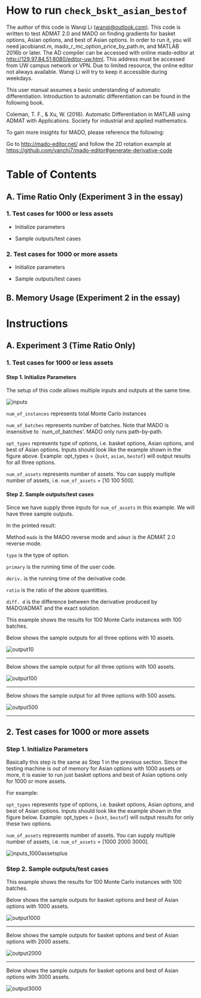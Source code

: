 # How to run `check_bskt_asian_bestof` 

The author of this code is Wanqi Li (wanqi@outlook.com). This code is written to test ADMAT 2.0 and MADO on finding gradients for basket options, Asian options, and best of Asian options. In order to run it, you will need jacobianst.m, mado_r_mc_option_price_by_path.m, and MATLAB 2016b or later. The AD compiler can be accessed with online mado-editor at http://129.97.84.51:8080/editor-uw.html. This
address must be accessed from UW campus network or VPN. Due to limited resource, the online editor not
always available. Wanqi Li will try to keep it accessible during weekdays.

This user manual assumes a basic understanding of automatic differentiation. Introduction to automatic differentiation can be found in the following book.

Coleman, T. F., & Xu, W. (2016). Automatic Differentiation in MATLAB using ADMAT with Applications. Society for industrial and applied mathematics.

To gain more insights for MADO, please reference the following:

Go to http://mado-editor.net/ and follow the 2D rotation example at https://github.com/vanchi7/mado-editor#generate-derivative-code
 
# Table of Contents

## A. Time Ratio Only (Experiment 3 in the essay)

### 1. Test cases for 1000 or less assets

* Initialize parameters

* Sample outputs/test cases
  
### 2. Test cases for 1000 or more assets

* Initialize parameters

* Sample outputs/test cases

## B. Memory Usage (Experiment 2 in the essay)
  
# Instructions

## A. Experiment 3 (Time Ratio Only)

### 1. Test cases for 1000 or less assets

#### Step 1. Initialize Parameters

The setup of this code allows multiple inputs and outputs at the same time. 

![inputs](https://user-images.githubusercontent.com/31410379/29929135-b20e3438-8e38-11e7-8377-c81dade4c8f6.PNG)

`num_of_instances` represents total Monte Carlo instances

`num_of_batches` represents number of batches. Note that MADO is insensitive to `num_of_batches'.  MADO only runs path-by-path.

`opt_types` represents type of options, i.e. basket options, Asian options, and best of Asian options. Inputs should look like the example shown in the figure above. Example: opt_types = {`bskt`, `asian`, `bestof`} will output results for all three options. 

`num_of_assets` represents number of assets. You can supply multiple number of assets, i.e. `num_of_assets` = [10 100 500].

#### Step 2. Sample outputs/test cases

Since we have supply three inputs for `num_of_assets` in this example. We will have three sample outputs.

In the printed result: 

Method `mado` is the MADO reverse mode and `admat` is the ADMAT 2.0 reverse mode.

`type` is the type of option.

`primary` is the running time of the user code.

`deriv.` is the running time of the derivative code.

`ratio` is the ratio of the above quantitties.

`diff. d` is the difference between the derivative produced by MADO/ADMAT and the exact solution.

This example shows the results for 100 Monte Carlo instances with 100 batches.

Below shows the sample outputs for all three options with 10 assets.

![output10](https://user-images.githubusercontent.com/31410379/29929137-b21136ba-8e38-11e7-9e15-ecc1322afb03.PNG)

---

Below shows the sample output for all three options with 100 assets.

![output100](https://user-images.githubusercontent.com/31410379/29929138-b21604d8-8e38-11e7-9229-8d1cc31ba53e.PNG)

---

Below shows the sample output for all three options with 500 assets.

![output500](https://user-images.githubusercontent.com/31410379/29929133-b200f99e-8e38-11e7-8311-3ab9222b8d97.PNG)

---

## 2. Test cases for 1000 or more assets

### Step 1. Initialize Parameters

Basically this step is the same as Step 1 in the previous section. Since the testing machine is out of memory for Asian options with 1000 assets or more, it is easier to run just basket options and best of Asian options only for 1000 or more assets.

For example:

`opt_types` represents type of options, i.e. basket options, Asian options, and best of Asian options. Inputs should look like the example shown in the figure below. Example: opt_types = {`bskt`, `bestof`} will output results for only these two options. 

`num_of_assets` represents number of assets. You can supply multiple number of assets, i.e. `num_of_assets` = [1000 2000 3000].

![inputs_1000assetsplus](https://user-images.githubusercontent.com/31410379/29929136-b210c842-8e38-11e7-96f2-b1f4eb9035eb.PNG)

### Step 2. Sample outputs/test cases

This example shows the results for 100 Monte Carlo instances with 100 batches.

Below shows the sample outputs for basket options and best of Asian options with 1000 assets.

![output1000](https://user-images.githubusercontent.com/31410379/29931903-ab7bd91a-8e40-11e7-8814-8b2e679a52fb.PNG)

---

Below shows the sample outputs for basket options and best of Asian options with 2000 assets.

![output2000](https://user-images.githubusercontent.com/31410379/29931902-ab7665b6-8e40-11e7-8c63-2f053dfddd26.PNG)

---

Below shows the sample outputs for basket options and best of Asian options with 3000 assets.

![output3000](https://user-images.githubusercontent.com/31410379/29931901-ab69cfb8-8e40-11e7-9f2e-af135e6464d0.PNG)

